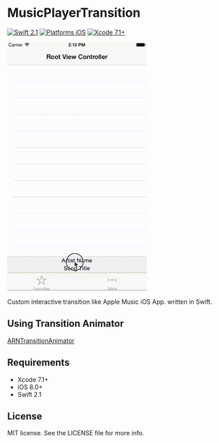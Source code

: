 # MusicPlayerTransition

[![Swift 2.1](https://img.shields.io/badge/Swift-2.1-orange.svg?style=flat)](https://developer.apple.com/swift/)
[![Platforms iOS](https://img.shields.io/badge/Platforms-iOS-lightgray.svg?style=flat)](https://developer.apple.com/swift/)
[![Xcode 7.1+](https://img.shields.io/badge/Xcode-7.1+-blue.svg?style=flat)](https://developer.apple.com/swift/)

![capture](capture.gif "capture")

Custom interactive transition like Apple Music iOS App. written in Swift.


## Using Transition Animator

[ARNTransitionAnimator](https://github.com/xxxAIRINxxx/ARNTransitionAnimator)


## Requirements

* Xcode 7.1+
* iOS 8.0+
* Swift 2.1


## License

MIT license. See the LICENSE file for more info.
